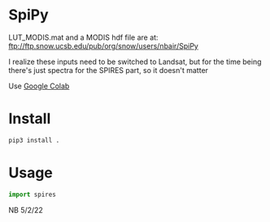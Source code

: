 # SpiPy

LUT_MODIS.mat and a MODIS hdf file are at: ftp://ftp.snow.ucsb.edu/pub/org/snow/users/nbair/SpiPy

I realize these inputs need to be switched to Landsat, 
but for the time being there's just spectra for the SPIRES part, so it doesn't matter

Use [Google Colab](https://github.com/edwardbair/SpiPy/blob/master/examples/callSpeedyInvert.ipynb)

# Install
```bash
pip3 install .
```

# Usage


```python
import spires

```

NB 5/2/22

